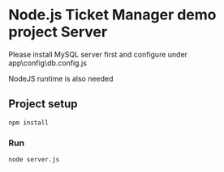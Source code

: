 # Node.js Ticket Manager demo project Server

Please install MySQL server first and configure under app\config\db.config.js

NodeJS runtime is also needed

## Project setup
```
npm install
```

### Run
```
node server.js
```
